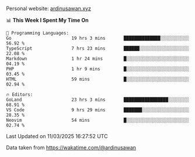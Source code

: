 Personal website: [ardinusawan.xyz](https://ardinusawan.xyz)

<!--START_SECTION:waka-->
📊 **This Week I Spent My Time On** 

```text
💬 Programming Languages: 
Go                       19 hrs 3 mins       ██████████████░░░░░░░░░░░   56.92 % 
TypeScript               7 hrs 23 mins       ██████░░░░░░░░░░░░░░░░░░░   22.08 % 
Markdown                 1 hr 24 mins        █░░░░░░░░░░░░░░░░░░░░░░░░   04.19 % 
PHP                      1 hr 9 mins         █░░░░░░░░░░░░░░░░░░░░░░░░   03.45 % 
HTML                     59 mins             █░░░░░░░░░░░░░░░░░░░░░░░░   02.94 % 

🔥 Editors: 
GoLand                   23 hrs 3 mins       █████████████████░░░░░░░░   68.91 % 
VS Code                  9 hrs 29 mins       ███████░░░░░░░░░░░░░░░░░░   28.35 % 
Neovim                   54 mins             █░░░░░░░░░░░░░░░░░░░░░░░░   02.74 % 
```


 Last Updated on 11/03/2025 16:27:52 UTC
<!--END_SECTION:waka-->
Data taken from https://wakatime.com/@ardinusawan
